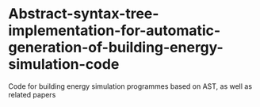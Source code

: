 # Abstract-syntax-tree-implementation-for-automatic-generation-of-building-energy-simulation-code
Code for building energy simulation programmes based on AST, as well as related papers
